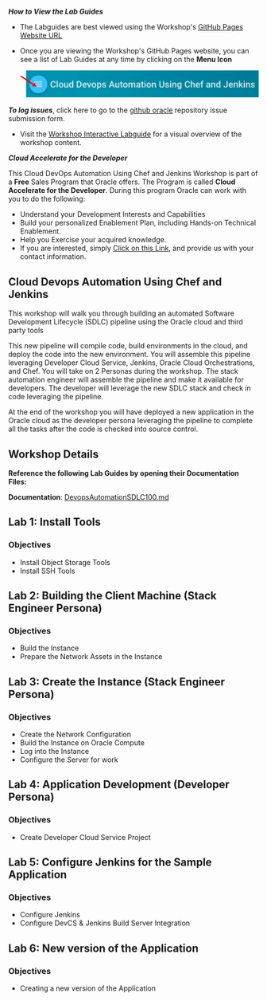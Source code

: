 ***How to View the Lab Guides***

- The Labguides are best viewed using the Workshop's [GitHub Pages Website URL](https://oracle.github.io/learning-library/workshops/chefjenkins-devops/) 

- Once you are viewing the Workshop's GitHub Pages website, you can see a list of Lab Guides at any time by clicking on the **Menu Icon**

    ![](images/WorkshopMenu.png)  

***To log issues***, click here to go to the [github oracle](https://github.com/pcdavies/DevopsAutomationChefJenkins/issues/new) repository issue submission form.

- Visit the [Workshop Interactive Labguide](http://launch.oracle.com/?sdlc) for a visual overview of the workshop content. 

***Cloud Accelerate for the Developer***

This Cloud DevOps Automation Using Chef and Jenkins Workshop is part of a **Free** Sales Program that Oracle offers. The Program is called **Cloud Accelerate for the Developer**. During this program Oracle can work with you to do the following:

- Understand your Development Interests and Capabilities
- Build your personalized Enablement Plan, including Hands-on Technical Enablement.
- Help you Exercise your acquired knowledge. 
- If you are interested, simply [Click on this Link](https://launch.oracle.com/?developeraccelerate), and provide us with your contact information. 

## Cloud Devops Automation Using Chef and Jenkins

This workshop will walk you through building an automated Software Development Lifecycle (SDLC) pipeline using the Oracle cloud and third party tools

This new pipeline will compile code, build environments in the cloud, and deploy the code into the new environment. You will assemble this pipeline leveraging Developer Cloud Service, Jenkins, Oracle Cloud Orchestrations, and Chef. You will take on 2 Personas during the workshop. The stack automation engineer will assemble the pipeline and make it available for developers. The developer will leverage the new SDLC stack and check in code leveraging the pipeline.

At the end of the workshop you will have deployed a new application in the Oracle cloud as the developer persona leveraging the pipeline to complete all the tasks after the code is checked into source control.


## Workshop Details

**Reference the following Lab Guides by opening their Documentation Files:**

**Documentation**: [DevopsAutomationSDLC100.md](DevopsAutomationSDLC100.md)

## Lab 1: Install Tools

### Objectives

-   Install Object Storage Tools
-   Install SSH Tools

## Lab 2: Building the Client Machine (Stack Engineer Persona)

### Objectives

- Build the Instance
- Prepare the Network Assets in the Instance

## Lab 3: Create the Instance (Stack Engineer Persona)

### Objectives

- Create the Network Configuration
- Build the Instance on Oracle Compute
- Log into the Instance
- Configure the Server for work

## Lab 4: Application Development (Developer Persona)

### Objectives

- Create Developer Cloud Service Project

## Lab 5: Configure Jenkins for the Sample Application

### Objectives

- Configure Jenkins
- Configure DevCS & Jenkins Build Server Integration

## Lab 6: New version of the Application

### Objectives

- Creating a new version of the Application
